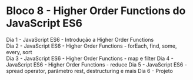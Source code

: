 # Bloco 8 - Higher Order Functions do JavaScript ES6
Dia 1 - JavaScript ES6 - Introdução a Higher Order Functions  
Dia 2 - JavaScript ES6 - Higher Order Functions - forEach, find, some, every, sort  
Dia 3 - JavaScript ES6 - Higher Order Functions - map e filter
Dia 4 - JavaScript ES6 - Higher Order Functions - reduce
Dia 5 - JavaScript ES6 - spread operator, parâmetro rest, destructuring e mais
Dia 6 - Projeto  